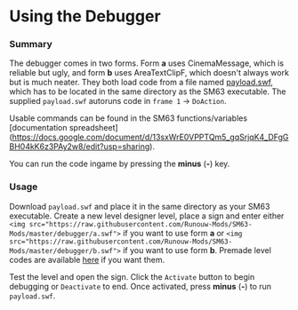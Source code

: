 # Using the Debugger

### Summary

The debugger comes in two forms. Form **a** uses CinemaMessage, which is reliable but ugly, and form **b** uses AreaTextClipF, which doesn't always work but is much neater.
They both load code from a file named [payload.swf](https://raw.githubusercontent.com/Runouw-Mods/SM63-Mods/master/debugger/payload.swf), which has to be located in the same directory as the SM63 executable.
The supplied `payload.swf` autoruns code in `frame 1` -> `DoAction`.

Usable commands can be found in the SM63 functions/variables [documentation spreadsheet] (https://docs.google.com/document/d/13sxWrE0VPPTQm5_gqSrjqK4_DFgGBH04kK6z3PAy2w8/edit?usp=sharing).

You can run the code ingame by pressing the **minus** (**-**) key.

### Usage

Download `payload.swf` and place it in the same directory as your SM63 executable. Create a new level designer level, place a sign and enter either `<img src="https://raw.githubusercontent.com/Runouw-Mods/SM63-Mods/master/debugger/a.swf">` if you want to use form **a** or `<img src="https://raw.githubusercontent.com/Runouw-Mods/SM63-Mods/master/debugger/b.swf">` if you want to use form **b**. 
Premade level codes are available [here](https://github.com/Runouw-Modders/SM63-Mods/blob/master/debugger/Debugging.md) if you want them.

Test the level and open the sign. Click the `Activate` button to begin debugging or `Deactivate` to end.
Once activated, press **minus** (**-**) to run `payload.swf`.
